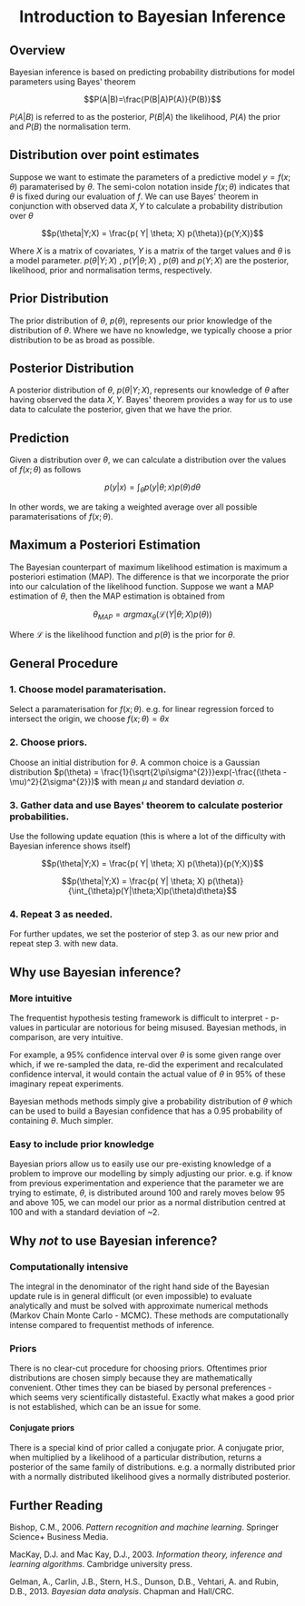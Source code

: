 
# <center>Introduction to Bayesian Inference</center>

## Overview
Bayesian inference is based on predicting probability distributions for model parameters using Bayes' theorem

$$P(A|B)=\frac{P(B|A)P(A)}{P(B)}$$

$P(A|B)$
 is referred to as the posterior, 
$P(B|A)$
 the likelihood, 
$P(A)$
 the prior and 
$P(B)$
 the normalisation term.

## Distribution over point estimates
Suppose we want to estimate the parameters of a predictive model $y=f(x;\theta)$ paramaterised by $\theta$. The semi-colon notation inside $f(x;\theta)$ indicates that $\theta$ is fixed during our evaluation of $f$. We can use Bayes' theorem in conjunction with observed data $X, Y$ to calculate a probability distribution over $\theta$

$$p(\theta|Y;X) = \frac{p( Y| \theta; X) p(\theta)}{p(Y;X)}$$

Where 
$X$
is a matrix of covariates, 
$Y$
is a matrix of the target values and 
$\theta$ 
is a model parameter. 
$p(\theta|Y;X)$
, 
$p( Y| \theta; X)$
, 
$p(\theta)$
 and 
$p(Y;X)$
 are the posterior, likelihood, prior and normalisation terms, respectively.


## Prior Distribution
The prior distribution of $\theta$, $p(\theta)$, represents our prior knowledge of the distribution of $\theta$. Where we have no knowledge, we typically choose a prior distribution to be as broad as possible.

## Posterior Distribution
A posterior distribution of $\theta$, $p(\theta|Y;X)$, represents our knowledge of $\theta$ after having observed the data $X, Y$. Bayes' theorem provides a way for us to use data to calculate the posterior, given that we have the prior.

## Prediction
Given a distribution over $\theta$, we can calculate a distribution over the values of $f(x;\theta)$ as follows

$$p(y|x) = \int_{\theta}p(y|\theta;x)p(\theta)d\theta $$

In other words, we are taking a weighted average over all possible paramaterisations of $f(x;\theta)$.

## Maximum a Posteriori Estimation
The Bayesian counterpart of maximum likelihood estimation is maximum a posteriori estimation (MAP). The difference is that we incorporate 
the prior into our calculation of the likelihood function. Suppose we want a MAP estimation of $\theta$, then the MAP estimation is obtained from

$$ \theta_{MAP} = argmax_{\theta}(\mathcal{L}(Y | \theta;X) p(\theta)) $$

Where $\mathcal{L}$ is the likelihood function and $p(\theta)$ is the prior for $\theta$.

## General Procedure

### 1. Choose model paramaterisation.
Select a paramaterisation for $f(x;\theta)$. e.g. for linear regression forced to intersect the origin, we choose $f(x;\theta)=\theta x$

### 2. Choose priors.
Choose an initial distribution for $\theta$. A common choice is a Gaussian distribution $p(\theta) = \frac{1}{\sqrt{2\pi\sigma^{2}}}exp(-\frac{(\theta - \mu)^2}{2\sigma^{2}})$ with mean $\mu$ and standard deviation $\sigma$.

### 3. Gather data and use Bayes' theorem to calculate posterior probabilities.
Use the following update equation (this is where a lot of the difficulty with Bayesian inference shows itself)

$$p(\theta|Y;X) = \frac{p( Y| \theta; X) p(\theta)}{p(Y;X)}$$

$$p(\theta|Y;X) = \frac{p( Y| \theta; X) p(\theta)}{\int_{\theta}p(Y|\theta;X)p(\theta)d\theta}$$

### 4. Repeat 3 as needed.
For further updates, we set the posterior of step 3. as our new prior and repeat step 3. with new data.

## Why use Bayesian inference?

### More intuitive
The frequentist hypothesis testing framework is difficult to interpret - p-values in particular are notorious for being misused. Bayesian methods, in comparison, are very intuitive. 

For example, a 95% confidence interval over $\theta$ is some given range over which, if we re-sampled the data, re-did the experiment and recalculated confidence interval, it would contain the actual value of $\theta$ in 95% of these imaginary repeat experiments.

Bayesian methods methods simply give a probability distribution of $\theta$ which can be used to build a Bayesian confidence that has a 0.95 probability of containing $\theta$. Much simpler.

### Easy to include prior knowledge
Bayesian priors allow us to easily use our pre-existing knowledge of a problem to improve our modelling by simply adjusting our prior. e.g. if know from previous experimentation and experience that the parameter we are trying to estimate, $\theta$, is distributed around 100 and rarely moves below 95 and above 105, we can model our prior as a normal distribution centred at 100 and with a standard deviation of ~2.

## Why *not* to use Bayesian inference?

### Computationally intensive
The integral in the denominator of the right hand side of the Bayesian update rule is in general difficult (or even impossible) to evaluate analytically and must be solved with approximate numerical methods (Markov Chain Monte Carlo - MCMC). These methods are computationally intense compared to frequentist methods of inference.

### Priors
There is no clear-cut procedure for choosing priors. Oftentimes prior distributions are chosen simply because they are mathematically convenient. Other times they can be biased by personal preferences - which seems very scientifically distasteful. Exactly what makes a good prior is not established, which can be an issue for some.

#### Conjugate priors
There is a special kind of prior called a conjugate prior. A conjugate prior, when multiplied by a likelihood of a particular distribution, returns a posterior of the same family of distributions. e.g. a normally distributed prior with a normally distributed likelihood gives a normally distributed posterior.

## Further Reading

Bishop, C.M., 2006. *Pattern recognition and machine learning*. Springer Science+ Business Media.

MacKay, D.J. and Mac Kay, D.J., 2003. *Information theory, inference and learning algorithms*. Cambridge university press.

Gelman, A., Carlin, J.B., Stern, H.S., Dunson, D.B., Vehtari, A. and Rubin, D.B., 2013. *Bayesian data analysis*. Chapman and Hall/CRC.